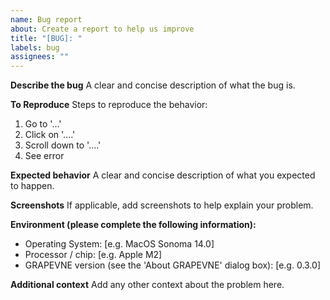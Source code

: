 ```yaml
---
name: Bug report
about: Create a report to help us improve
title: "[BUG]: "
labels: bug
assignees: ""
---
```


**Describe the bug**
A clear and concise description of what the bug is.

**To Reproduce**
Steps to reproduce the behavior:

1. Go to '...'
2. Click on '....'
3. Scroll down to '....'
4. See error

**Expected behavior**
A clear and concise description of what you expected to happen.

**Screenshots**
If applicable, add screenshots to help explain your problem.

**Environment (please complete the following information):**

- Operating System: [e.g. MacOS Sonoma 14.0]
- Processor / chip: [e.g. Apple M2]
- GRAPEVNE version (see the 'About GRAPEVNE' dialog box): [e.g. 0.3.0]

**Additional context**
Add any other context about the problem here.
